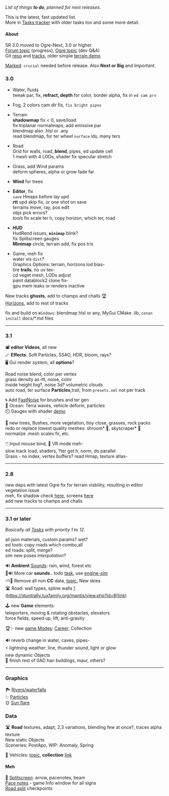 _List of things **to do**, planned for next releases._  

This is the latest, fast updated list.  
More in [Tasks tracker](https://stuntrally.tuxfamily.org/mantis/view_all_bug_page.php?page_number=1) with older tasks too and some more detail.

#### About

SR 3.0 moved to Ogre-Next, 3.0 or higher.  
[Forum topic](https://forum.freegamedev.net/viewtopic.php?f=81&t=18515) (progress),
[Ogre topic](https://forums.ogre3d.org/viewtopic.php?t=96576&sid=15b9610ca52af886515b49b4733ef546) (dev Q&A)  
Git [repo](https://github.com/stuntrally/stuntrally3) and [tracks](https://github.com/stuntrally/tracks3), older simple [terrain demo](https://github.com/cryham/ogre3ter-demo)  

<u>Marked</u>: `crucial` needed before release. Also **Next or Big** and _Important_.

### 3.0

- Water, fluids  
  tweak par, fix, **refract, depth** for color, border alpha, fix in `ed cam prv`
- Fog, 2 colors cam dir fix, `fix bright pipes`  
- Terrain  
  **shadowmap** fix < 0, save/load  
  fix triplanar normalmaps, add emissive par  
  blendmap also .hlsl or .any  
  read blendmap, for ter wheel `surface` ids, many ters  
- Road  
  Grid for walls, road, **blend**, pipes, ed update cell  
  1 mesh with 4 LODs, shader fix specular stretch  
- Grass, add Wind params  
  deform spheres, alpha or grow fade far  
- **Wind** for trees  

- **Editor**, fix  
  `save` Hmaps before lay upd  
  **rtt** upd skip fix, or one shot on save  
  terrains move, ray, pos edit  
  objs pick errors?  
  _tools_ fix scale ter h, copy horizon, which ter, road  

- **HUD**  
  HudRend issues, **`minimap`** blink?  
  fix Splitscreen gauges  
  **Minimap** circle, terrain add, fix pos tris  

- Game, meh fix  
  water vis `dist`?  
  Graphics Options: terrain, horizons lod bias-  
  tire **trails**, no uv tex-  
  cd veget mesh, LODs adjust  
  paint datablock2 clone fix-  
  gpu mem leaks or renders inactive  

New tracks **ghosts**, add to champs and challs 🏆  
[Horizons](https://stuntrally.tuxfamily.org/mantis/view.php?id=11), add to rest of tracks  

fix and build on `Windows`: blendmap hlsl or any, MyGui CMake .lib, `conan`  
`install` docs/*.md files  

----
### 3.1

📽️ **editor Videos**, all new  
🪄 **Effects**: Soft Particles, SSAO, HDR, bloom, rays?  
🖥️ Gui render system, all **options**?  

Road noise blend, color per vertex  
grass density as rtt, noise, color  
inside height fog?, noise 3d? volumetric clouds  
auto road, ter surface **Particles**,trail, from `presets.xml` not per track  

🌀 Add [FastNoise](https://github.com/Auburn/FastNoiseLite) for brushes and ter gen  
🌊 Ocean: Terra waves, vehicle deform, particles  
⏲️ Gauges with shader [demo](https://www.shadertoy.com/view/7t3fzs)  

🌳 new trees, Bushes, more vegetation, tiny close, grasses, rock packs  
redo or replace lowest quality meshes: shroom* 🍄, skyscraper* 🏢  
normalize .mesh scales fir, etc.  

🖱️ Input mouse bind, 👀 VR mode meh-  
slow track load, shaders, ?ter get h, norm, do parallel  
Grass - no index, vertex buffers? read Hmap, texture atlas-  

----

### 2.8

new deps with latest Ogre fix for terrain visbility, resulting in editor vegetation issue  
meh, fix shadow check [here](https://github.com/OGRECave/ogre/blob/master/Media/RTShaderLib/GLSL/SGXLib_IntegratedPSSM.glsl#L86), screens [here](https://forums.ogre3d.org/viewtopic.php?t=96888&sid=bf9864a27e57f24f55950ccb5d273dea)  
add new tracks to champs and challs  

----
### 3.1 or later

_Basically all [Tasks](https://stuntrally.tuxfamily.org/mantis/view_all_bug_page.php) with priority 1 to 12._

all json materials, custom params? wet?  
ed _tools_: copy roads which combo,all  
ed roads: split, merge?  
sim new poses _interpolation_?  

🔊 **Ambient** [Sounds](https://stuntrally.tuxfamily.org/mantis/view.php?id=1): rain, wind, forest etc  
🚗🔊 More car **sounds**.. todo [task](https://stuntrally.tuxfamily.org/mantis/view.php?id=1), use [engine-sim](https://github.com/stuntrally/stuntrally3/issues/7)  
⛅🌳 Remove all non **CC** data, [topic](https://forum.freegamedev.net/viewtopic.php?f=81&t=18532&sid=b1e7ee6c60f01d5f2fd7ec5d0b4ad800), New skies  
🛣️ Road: wall types, spline walls ](https://stuntrally.tuxfamily.org/mantis/view.php?id=6[link)  

🕹️ new **Game** elements:  
teleporters, moving & rotating obstacles, elevators  
force fields, speed up, lift, anti-gravity

🏆✨ new [game Modes](https://stuntrally.tuxfamily.org/mantis/view.php?id=21): [Career](https://forum.freegamedev.net/viewtopic.php?f=79&t=5211), Collection  

🔊 reverb change in water, caves, pipes-  
⚡ lightning weather: line, thunder sound, light or glow  
new dynamic Objects  
🏢 finish rest of 0AD han buildings, maur, others?  

----
### Graphics

🏞️ [Rivers/waterfalls](https://stuntrally.tuxfamily.org/mantis/view.php?id=7)  
✨ [Particles](https://stuntrally.tuxfamily.org/mantis/view.php?id=2)  
🌞 [Sun flare](https://stuntrally.tuxfamily.org/mantis/view.php?id=9)  

### Data

🛣️ **Road** textures, adapt, 2,3 variations, blending few at once?, traces alpha texture  
New static Objects  
Sceneries: PostApo, WIP: Anomaly, Spring  

🚗 Vehicles: [topic](https://forum.freegamedev.net/viewtopic.php?f=80&t=18526), **collection** [link](https://sketchfab.com/cryham/collections/vehicles-todo-for-stunt-rally-327a2dd7593f47c7b97af6b806a60bb8)  

#### Meh
👥 [Splitscreen](https://stuntrally.tuxfamily.org/mantis/view.php?id=26): arrow, pacenotes, beam  
[Pace notes](https://stuntrally.tuxfamily.org/mantis/view.php?id=14) - game Info window for all signs  
[Road split](https://stuntrally.tuxfamily.org/mantis/view.php?id=4) checkpoints  
